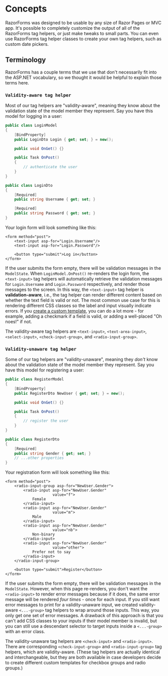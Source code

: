 # Concepts

RazorForms was designed to be usable by any size of Razor Pages or MVC app. It's possible to completely customize the output of all of the RazorForms tag helpers, or just make tweaks to small parts. You can even use RazorForms tag helper classes to create your own tag helpers, such as custom date pickers.

## Terminology

RazorForms has a couple terms that we use that don't necessarily fit into the ASP.NET vocabulary, so we thought it would be helpful to explain those terms here.

### `Validity-aware tag helper`

Most of our tag helpers are "validity-aware", meaning they know about the validation state of the model member they represent. Say you have this model for logging in a user:

```csharp
public class LoginModel
{
    [BindProperty]
    public LoginDto Login { get; set; } = new();

    public void OnGet() {}

    public Task OnPost()
    {
        // authenticate the user
    }
}

public class LoginDto
{
    [Required]
    public string Username { get; set; }

    [Required]
    public string Password { get; set; }
}
```

Your login form will look something like this:

```cshtml
<form method="post">
    <text-input asp-for="Login.Username"/>
    <text-input asp-for="Login.Password"/>

    <button type="submit">Log in</button>
</form>
```

If the user submits the form empty, there will be validation messages in the `ModelState`. When `LoginModel.OnPost()` re-renders the login form, the `<text-input>` tag helpers will automatically retrieve the validation messages for `Login.Username` and `Login.Password` respectively, and render those messages to the screen. In this way, the `<text-input>` tag helper is **validation-aware**, i.e., the tag helper can render different content based on whether the text field is valid or not. The most common use case for this is rendering different CSS classes so the label and input visually indicate errors. If you [create a custom template](/docs/guides/custom-templates), you can do a lot more - for example, adding a checkmark if a field is valid, or adding a well-placed "Oh noes!" if not.

The validity-aware tag helpers are `<text-input>`, `<text-area-input>`, `<select-input>`, `<check-input-group>`, and `<radio-input-group>`.

### `Validity-unaware tag helper`

Some of our tag helpers are "validity-unaware", meaning they *don't* know about the validation state of the model member they represent. Say you have this model for registering a user:

```csharp
public class RegisterModel
{
    [BindProperty]
    public RegisterDto NewUser { get; set; } = new();

    public void OnGet() {}

    public Task OnPost()
    {
        // register the user
    }
}

public class RegisterDto
{
    [Required]
    public string Gender { get; set; }
    // ...other properties
}
```

Your registration form will look something like this:

```cshtml
<form method="post">
    <radio-input-group asp-for="NewUser.Gender">
        <radio-input asp-for="NewUser.Gender"
                     value="f">
            Female
        </radio-input>
        <radio-input asp-for="NewUser.Gender"
                     value="m">
            Male
        </radio-input>
        <radio-input asp-for="NewUser.Gender"
                     value="nb">
            Non-binary
        </radio-input>
        <radio-input asp-for="NewUser.Gender"
                     value="other">
            Prefer not to say
        </radio-input>
    </radio-input-group>

    <button type="submit">Register</button>
</form>
```

If the user submits the form empty, there will be validation messages in the `ModelState`. However, when this page re-renders, you don't want the `<radio-input>` to render error messages because if it does, the same error message will be rendered *four times* - once for each input. If you still want error messages to print for a validity-unaware input, we created validity-aware `<...-group>` tag helpers to wrap around those inputs. This way, you only get one set of error messages. A drawback of this approach is that you can't add CSS classes to your inputs if their model member is invalid, but you can still use a descendant selector to target inputs inside a `<...-group>` with an error class.

The validity-unaware tag helpers are `<check-input>` and `<radio-input>`. There are corresponding `<check-input-group>` and `<radio-input-group>` tag helpers, which are validity-aware. (These tag helpers are actually identical and interchangeable, but they are both available in case developers decide to create different custom templates for checkbox groups and radio groups.)